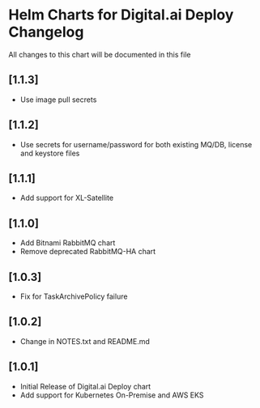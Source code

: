 # Helm Charts for Digital.ai Deploy Changelog
All changes to this chart will be documented in this file

## [1.1.3]
* Use image pull secrets

## [1.1.2]
* Use secrets for username/password for both existing MQ/DB, license and keystore files

## [1.1.1]
* Add support for XL-Satellite

## [1.1.0]
* Add Bitnami RabbitMQ chart
* Remove deprecated RabbitMQ-HA chart

## [1.0.3]
* Fix for TaskArchivePolicy failure

## [1.0.2]
* Change in NOTES.txt and README.md

## [1.0.1]
* Initial Release of Digital.ai Deploy chart
* Add support for Kubernetes On-Premise and AWS EKS


